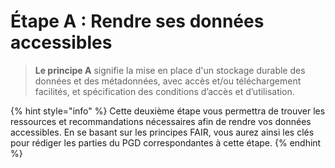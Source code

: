 # Étape A : Rendre ses données accessibles

> **Le principe A** signifie la mise en place d'un stockage durable des données et des métadonnées, avec accès et/ou téléchargement facilités, et spécification des conditions d’accès et d’utilisation.

{% hint style="info" %}
Cette deuxième étape vous permettra de trouver les ressources et recommandations nécessaires afin de rendre vos données accessibles. En se basant sur les principes FAIR, vous aurez ainsi les clés pour rédiger les parties du PGD correspondantes à cette étape.&#x20;
{% endhint %}
